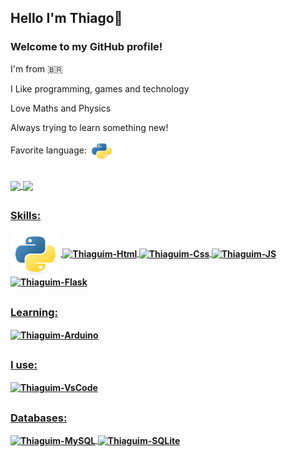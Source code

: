 ## Hello I'm Thiago👋
### Welcome to my GitHub profile!

I'm from 🇧🇷

I Like programming, games and technology

Love Maths and Physics

Always trying to learn something new!

Favorite language:
<img align='center' alt="Thiaguim-Python" height="30" width="40" src="https://raw.githubusercontent.com/devicons/devicon/master/icons/python/python-original.svg">

<div style="display: inline_block"><br>
  <a href="https://github.com/Thiaguim87" a>
  <img align='center' height="180em" src="https://github-readme-stats.vercel.app/api?username=thiaguim87&show_icons=true&theme=dark&include_all_commits=true&count_private=true"/>
  
  <img align='center' height="180em" src="https://github-readme-stats.vercel.app/api/top-langs/?username=thiaguim87&size_weight=1.5&count_weight=1.5&theme=dark"/>
  
</div>

##
### <b>Skills:<b>

 

<div style="display: inline_block">
  <img align='center' alt="Thiaguim-Python" height="70" width="80" src="https://raw.githubusercontent.com/devicons/devicon/master/icons/python/python-original.svg">
  <img align='center' alt="Thiaguim-Html" height="70" width="80" src="https://cdn.jsdelivr.net/gh/devicons/devicon/icons/html5/html5-original.svg" />
  <img align='center' alt="Thiaguim-Css" height="70" width="80" src="https://cdn.jsdelivr.net/gh/devicons/devicon/icons/css3/css3-original.svg" />
  <img align='center' alt="Thiaguim-JS" height="70" width="80" src="https://cdn.jsdelivr.net/gh/devicons/devicon/icons/javascript/javascript-original.svg" />
  <img align='center' alt="Thiaguim-Flask" height="70" width="80" src="https://cdn.jsdelivr.net/gh/devicons/devicon/icons/flask/flask-original-wordmark.svg" />
  
          
  
</div>
  
 ##
  
 ### <b>Learning:<b>
  
<div style="display: inline_block">      
  <img align='center' alt="Thiaguim-Arduino" height="70" width="80" src="https://cdn.jsdelivr.net/gh/devicons/devicon/icons/arduino/arduino-original-wordmark.svg" />     
</div>

  ##

  
 ### <b>I use:<b>
  
<div style="display: inline_block">      
  <img align='center' alt="Thiaguim-VsCode" height="70" width="80" src="https://cdn.jsdelivr.net/gh/devicons/devicon/icons/vscode/vscode-original-wordmark.svg" />              
</div>

  ##

  ### <b>Databases:<b>
  
<div style="display: inline_block">      
  <img align='center' alt="Thiaguim-MySQL" height="70" width="80" src="https://cdn.jsdelivr.net/gh/devicons/devicon/icons/mysql/mysql-original-wordmark.svg" />
  <img align='center' alt="Thiaguim-SQLite" height="70" width="80" src="https://cdn.jsdelivr.net/gh/devicons/devicon/icons/sqlite/sqlite-original-wordmark.svg" />     
</div>

  ##
  
